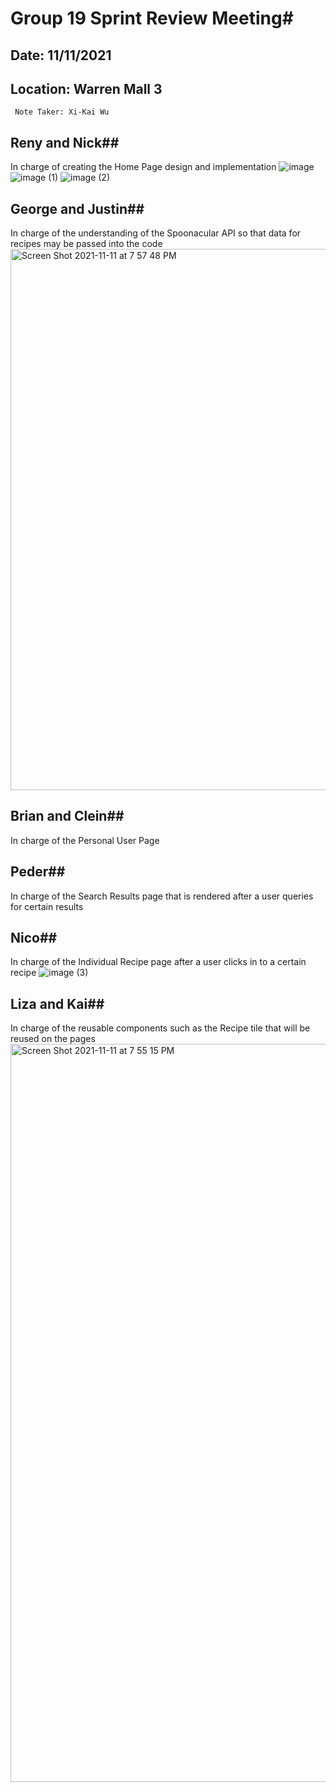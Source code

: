 # Group 19 Sprint Review Meeting#
## Date: 11/11/2021 ##
## Location: Warren Mall 3 ##
     Note Taker: Xi-Kai Wu
## Reny and Nick##
In charge of creating the Home Page design and implementation
![image](https://user-images.githubusercontent.com/57241710/141407331-86493409-5b79-448f-be40-c71b61b345ef.png)
![image (1)](https://user-images.githubusercontent.com/57241710/141407356-25ef5608-ac57-4881-a9ee-3b1e4d990c36.png)
![image (2)](https://user-images.githubusercontent.com/57241710/141407397-a73b4327-ab6a-4f58-961e-a17a3fc91bed.png)

## George and Justin##
In charge of the understanding of the Spoonacular API so that data for recipes may be passed into the code
<img width="866" alt="Screen Shot 2021-11-11 at 7 57 48 PM" src="https://user-images.githubusercontent.com/57241710/141407432-d5c8f3c3-413a-42f9-9fb6-fb3d501b79b6.png">

## Brian and Clein##
In charge of the Personal User Page

## Peder##
In charge of the Search Results page that is rendered after a user queries for certain results

## Nico##
In charge of the Individual Recipe page after a user clicks in to a certain recipe
![image (3)](https://user-images.githubusercontent.com/57241710/141407448-82bd54e9-de93-4f38-89b0-a9db0968dd61.png)

## Liza and Kai##
In charge of the reusable components such as the Recipe tile that will be reused on the pages
<img width="1181" alt="Screen Shot 2021-11-11 at 7 55 15 PM" src="https://user-images.githubusercontent.com/57241710/141407387-1ed4ae49-62af-4a44-b687-de7beb5a4800.png">

